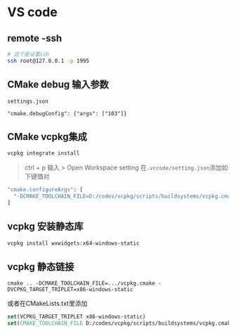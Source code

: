 # VS code

## remote -ssh
```zsh
# 这个是设置ssh
ssh root@127.0.0.1 -p 1995
```

## CMake debug 输入参数
``settings.json``
```
"cmake.debugConfig": {"args": ["103"]}
```

## CMake vcpkg集成
```bash
vcpkg integrate install
```
> ctrl + p 
> 输入 > Open Workspace setting
在``.vccode/setting.json``添加如下键值对
```bash
"cmake.configureArgs": [
  "-DCMAKE_TOOLCHAIN_FILE=D:/codes/vcpkg/scripts/buildsystems/vcpkg.cmake"
]
```

## vcpkg 安装静态库
```bash
vcpkg install wxwidgets:x64-windows-static
```

## vcpkg 静态链接
```
cmake .. -DCMAKE_TOOLCHAIN_FILE=.../vcpkg.cmake -DVCPKG_TARGET_TRIPLET=x86-windows-static
```

或者在CMakeLists.txt里添加
```cmake
set(VCPKG_TARGET_TRIPLET x86-windows-static)
set(CMAKE_TOOLCHAIN_FILE D:/codes/vcpkg/scripts/buildsystems/vcpkg.cmak)
```